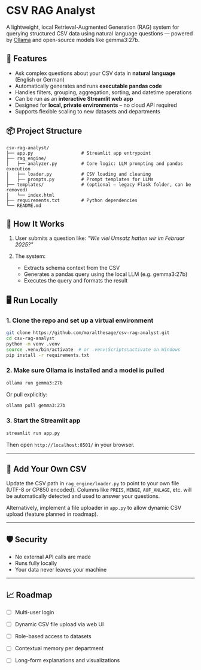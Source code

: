 # CSV RAG Analyst

A lightweight, local Retrieval-Augmented Generation (RAG) system for querying structured CSV data using natural language questions — powered by [Ollama](https://ollama.com/) and open-source models like gemma3:27b.

## 🚀 Features

* Ask complex questions about your CSV data in **natural language** (English or German)
* Automatically generates and runs **executable pandas code**
* Handles filters, grouping, aggregation, sorting, and datetime operations
* Can be run as an **interactive Streamlit web app**
* Designed for **local, private environments** – no cloud API required
* Supports flexible scaling to new datasets and departments

## 📦 Project Structure

```
csv-rag-analyst/
├── app.py                  # Streamlit app entrypoint
├── rag_engine/
│   ├── analyzer.py         # Core logic: LLM prompting and pandas execution
│   ├── loader.py           # CSV loading and cleaning
│   ├── prompts.py          # Prompt templates for LLMs
├── templates/              # (optional – legacy Flask folder, can be removed)
│   └── index.html
├── requirements.txt        # Python dependencies
└── README.md
```

## 🧠 How It Works

1. User submits a question like:
   *"Wie viel Umsatz hatten wir im Februar 2025?"*
2. The system:

   * Extracts schema context from the CSV
   * Generates a pandas query using the local LLM (e.g. gemma3:27b)
   * Executes the query and formats the result

## 🖥️ Run Locally

### 1. Clone the repo and set up a virtual environment

```bash
git clone https://github.com/maralthesage/csv-rag-analyst.git
cd csv-rag-analyst
python -m venv .venv
source .venv/bin/activate  # or .venv\Scripts\activate on Windows
pip install -r requirements.txt
```

### 2. Make sure Ollama is installed and a model is pulled

```bash
ollama run gemma3:27b
```

Or pull explicitly:

```bash
ollama pull gemma3:27b
```

### 3. Start the Streamlit app

```bash
streamlit run app.py
```

Then open `http://localhost:8501/` in your browser.

---

## 📂 Add Your Own CSV

Update the CSV path in `rag_engine/loader.py` to point to your own file (UTF-8 or CP850 encoded). Columns like `PREIS`, `MENGE`, `AUF_ANLAGE`, etc. will be automatically detected and used to answer your questions.

Alternatively, implement a file uploader in `app.py` to allow dynamic CSV upload (feature planned in roadmap).

---

## 🛡️ Security

* No external API calls are made
* Runs fully locally
* Your data never leaves your machine

---

## 📈 Roadmap

* [ ] Multi-user login
* [ ] Dynamic CSV file upload via web UI
* [ ] Role-based access to datasets
* [ ] Contextual memory per department
* [ ] Long-form explanations and visualizations


